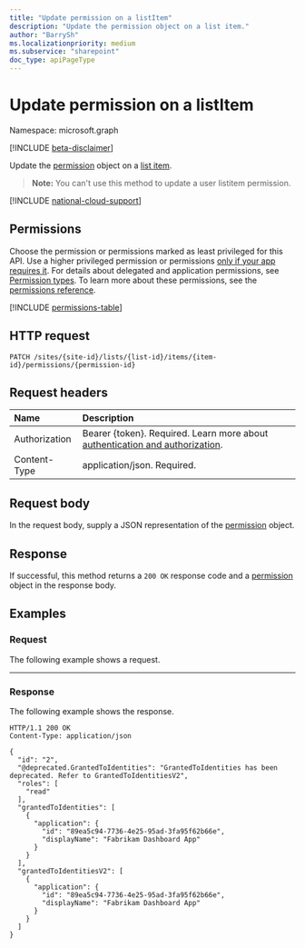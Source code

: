 ```yaml
---
title: "Update permission on a listItem"
description: "Update the permission object on a list item."
author: "BarrySh"
ms.localizationpriority: medium
ms.subservice: "sharepoint"
doc_type: apiPageType
---
```


# Update permission on a listItem
Namespace: microsoft.graph

[!INCLUDE [beta-disclaimer](../../includes/beta-disclaimer.md)]

Update the [permission](../resources/permission.md) object on a [list item](../resources/listitem.md).

>**Note:** You can't use this method to update a user listitem permission.

[!INCLUDE [national-cloud-support](../../includes/global-only.md)]

## Permissions
Choose the permission or permissions marked as least privileged for this API. Use a higher privileged permission or permissions [only if your app requires it](/graph/permissions-overview#best-practices-for-using-microsoft-graph-permissions). For details about delegated and application permissions, see [Permission types](/graph/permissions-overview#permission-types). To learn more about these permissions, see the [permissions reference](/graph/permissions-reference).

<!-- { "blockType": "permissions", "name": "listitem_update_permissions" } -->
[!INCLUDE [permissions-table](../includes/permissions/listitem-update-permissions-permissions.md)]

## HTTP request

<!-- {
  "blockType": "ignored"
}
-->
``` http
PATCH /sites/{site-id}/lists/{list-id}/items/{item-id}/permissions/{permission-id}
```

## Request headers
|Name|Description|
|:---|:---|
|Authorization|Bearer {token}. Required. Learn more about [authentication and authorization](/graph/auth/auth-concepts).|
|Content-Type|application/json. Required.|

## Request body
In the request body, supply a JSON representation of the [permission](../resources/permission.md) object.

## Response

If successful, this method returns a `200 OK` response code and a [permission](../resources/permission.md) object in the response body.

## Examples

### Request

The following example shows a request.

<!-- {
  "blockType": "request",
  "name": "update_permission_from_",
  "sampleKeys": ["f2d90359-865b-4b6c-8848-d2722dd630e5", "2"]
}
-->

---

### Response

The following example shows the response.

<!-- {
  "blockType": "response",
  "truncated": true,
  "@odata.type": "microsoft.graph.permission"
}
-->
``` http
HTTP/1.1 200 OK
Content-Type: application/json

{
  "id": "2",
  "@deprecated.GrantedToIdentities": "GrantedToIdentities has been deprecated. Refer to GrantedToIdentitiesV2",
  "roles": [
    "read"
  ],
  "grantedToIdentities": [
    {
      "application": {
        "id": "89ea5c94-7736-4e25-95ad-3fa95f62b66e",
        "displayName": "Fabrikam Dashboard App"
      }
    }
  ],
  "grantedToIdentitiesV2": [
    {
      "application": {
        "id": "89ea5c94-7736-4e25-95ad-3fa95f62b66e",
        "displayName": "Fabrikam Dashboard App"
      }
    }
  ]
}
```

<!-- {
  "type": "#page.annotation",
  "section": "documentation",
  "tocPath": "ListItems/Permissions/Update listitem permission"
} -->
